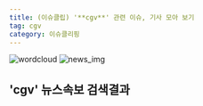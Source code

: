 ```yaml
---
title: (이슈클립) '**cgv**' 관련 이슈, 기사 모아 보기
tag: cgv
category: 이슈클리핑
---
```

![wordcloud](https://s3.ap-northeast-2.amazonaws.com/lyrics101-wordcloud/2018-09-22-1537597568.png)
![news_img](https://user-images.githubusercontent.com/42597476/44507050-1206f400-a6e4-11e8-8d98-7ffbfebb353f.png)
## **'**cgv**'** 뉴스속보 검색결과

